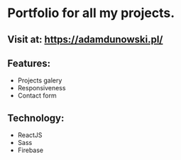 # Portfolio for all my projects.
## Visit at: https://adamdunowski.pl/

## Features:
- Projects galery
- Responsiveness
- Contact form

## Technology:
- ReactJS
- Sass
- Firebase

